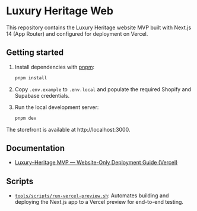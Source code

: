 # Luxury Heritage Web

This repository contains the Luxury Heritage website MVP built with Next.js 14
(App Router) and configured for deployment on Vercel.

## Getting started

1. Install dependencies with [pnpm](https://pnpm.io):

   ```bash
   pnpm install
   ```

2. Copy `.env.example` to `.env.local` and populate the required Shopify and
   Supabase credentials.
3. Run the local development server:

   ```bash
   pnpm dev
   ```

The storefront is available at http://localhost:3000.

## Documentation

- [Luxury–Heritage MVP — Website-Only Deployment Guide (Vercel)](docs/luxury-heritage-vercel-deployment.md)

## Scripts

- [`tools/scripts/run-vercel-preview.sh`](tools/scripts/run-vercel-preview.sh):
  Automates building and deploying the Next.js app to a Vercel preview for
  end-to-end testing.
